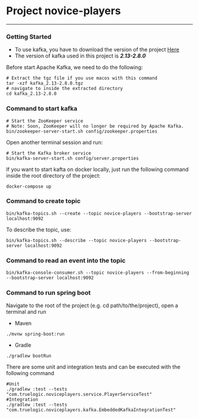 # Project novice-players

---
### Getting Started
- To use kafka, you have to download the version of the project [Here](https://www.apache.org/dyn/closer.cgi?path=/kafka/2.8.0/kafka_2.13-2.8.0.tgz)
- The version of kafka used in this project is **_2.13-2.8.0_**

Before start Apache Kafka, we need to do the following:
```
# Extract the tgz file if you use macos with this command
tar -xzf kafka_2.13-2.8.0.tgz 
# navigate to inside the extracted directory
cd kafka_2.13-2.8.0
```

### Command to start kafka
```
# Start the ZooKeeper service
# Note: Soon, ZooKeeper will no longer be required by Apache Kafka.
bin/zookeeper-server-start.sh config/zookeeper.properties
```

Open another terminal session and run:
```
# Start the Kafka broker service
bin/kafka-server-start.sh config/server.properties
```

If you want to start kafta on docker locally, just run the following command inside the root directory of the project:
```
docker-compose up
```

### Command to create topic
```
bin/kafka-topics.sh --create --topic novice-players --bootstrap-server localhost:9092
```
To describe the topic, use:
```
bin/kafka-topics.sh --describe --topic novice-players --bootstrap-server localhost:9092
```

### Command to read an event into the topic
```
bin/kafka-console-consumer.sh --topic novice-players --from-beginning --bootstrap-server localhost:9092
```

### Command to run spring boot

Navigate to the root of the project (e.g. cd path/to/the/project), 
open a terminal and run

- Maven
```
./mvnw spring-boot:run
```

- Gradle
```
./gradlew bootRun
```

There are some unit and integration tests and can be executed with the following command
```
#Unit
./gradlew :test --tests "com.truelogic.noviceplayers.service.PlayerServiceTest"
#Integration
./gradlew :test --tests "com.truelogic.noviceplayers.kafka.EmbeddedKafkaIntegrationTest"
```